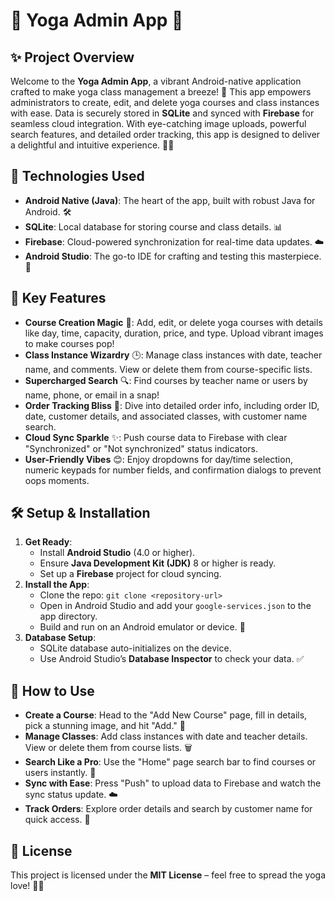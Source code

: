 # 🌿 Yoga Admin App 🌸

## ✨ Project Overview
Welcome to the **Yoga Admin App**, a vibrant Android-native application crafted to make yoga class management a breeze! 🌟 This app empowers administrators to create, edit, and delete yoga courses and class instances with ease. Data is securely stored in **SQLite** and synced with **Firebase** for seamless cloud integration. With eye-catching image uploads, powerful search features, and detailed order tracking, this app is designed to deliver a delightful and intuitive experience. 🧘‍♀️

## 🚀 Technologies Used
- **Android Native (Java)**: The heart of the app, built with robust Java for Android. 🛠️
- **SQLite**: Local database for storing course and class details. 📊
- **Firebase**: Cloud-powered synchronization for real-time data updates. ☁️
- **Android Studio**: The go-to IDE for crafting and testing this masterpiece. 🎨

## 🎉 Key Features
- **Course Creation Magic** 🎨: Add, edit, or delete yoga courses with details like day, time, capacity, duration, price, and type. Upload vibrant images to make courses pop!
- **Class Instance Wizardry** 🕒: Manage class instances with date, teacher name, and comments. View or delete them from course-specific lists.
- **Supercharged Search** 🔍: Find courses by teacher name or users by name, phone, or email in a snap!
- **Order Tracking Bliss** 💸: Dive into detailed order info, including order ID, date, customer details, and associated classes, with customer name search.
- **Cloud Sync Sparkle** ✨: Push course data to Firebase with clear "Synchronized" or "Not synchronized" status indicators.
- **User-Friendly Vibes** 😊: Enjoy dropdowns for day/time selection, numeric keypads for number fields, and confirmation dialogs to prevent oops moments.

## 🛠️ Setup & Installation
1. **Get Ready**:
   - Install **Android Studio** (4.0 or higher).
   - Ensure **Java Development Kit (JDK)** 8 or higher is ready.
   - Set up a **Firebase** project for cloud syncing.
2. **Install the App**:
   - Clone the repo: `git clone <repository-url>`
   - Open in Android Studio and add your `google-services.json` to the app directory.
   - Build and run on an Android emulator or device. 🚀
3. **Database Setup**:
   - SQLite database auto-initializes on the device.
   - Use Android Studio’s **Database Inspector** to check your data. ✅

## 🌈 How to Use
- **Create a Course**: Head to the "Add New Course" page, fill in details, pick a stunning image, and hit "Add." 🎉
- **Manage Classes**: Add class instances with date and teacher details. View or delete them from course lists. 🗑️
- **Search Like a Pro**: Use the "Home" page search bar to find courses or users instantly. 🔎
- **Sync with Ease**: Press "Push" to upload data to Firebase and watch the sync status update. ☁️
- **Track Orders**: Explore order details and search by customer name for quick access. 💼

## 📜 License
This project is licensed under the **MIT License** – feel free to spread the yoga love! 🧘‍♂️
